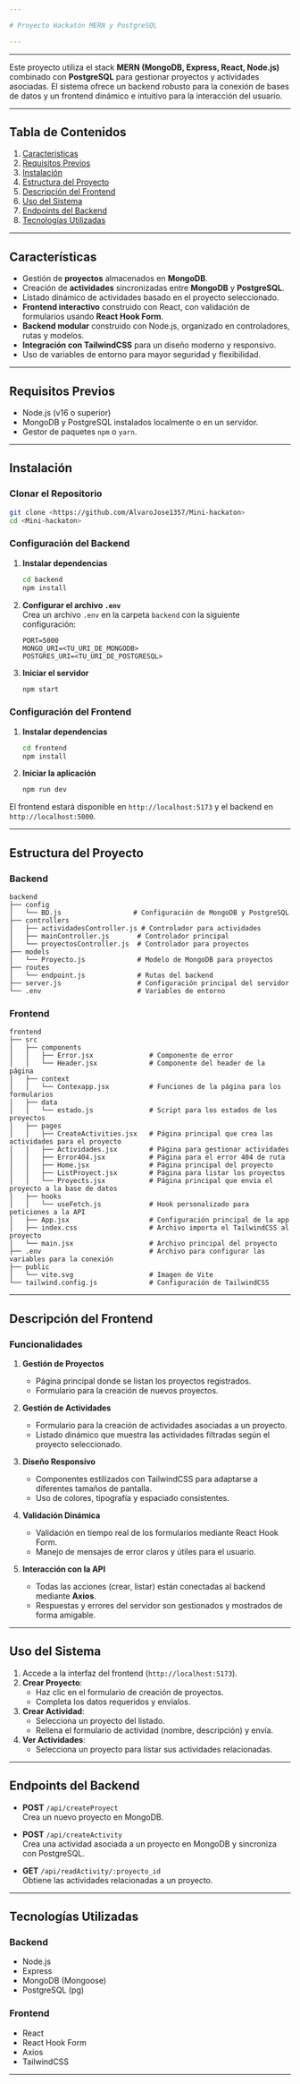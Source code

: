 ```yaml
---

# Proyecto Hackatón MERN y PostgreSQL

---
```


---

Este proyecto utiliza el stack **MERN (MongoDB, Express, React, Node.js)** combinado con **PostgreSQL** para gestionar proyectos y actividades asociadas. El sistema ofrece un backend robusto para la conexión de bases de datos y un frontend dinámico e intuitivo para la interacción del usuario.

---

## Tabla de Contenidos

1. [Características](#características)  
2. [Requisitos Previos](#requisitos-previos)  
3. [Instalación](#instalación)  
4. [Estructura del Proyecto](#estructura-del-proyecto)  
5. [Descripción del Frontend](#descripción-del-frontend)  
6. [Uso del Sistema](#uso-del-sistema)  
7. [Endpoints del Backend](#endpoints-del-backend)  
8. [Tecnologías Utilizadas](#tecnologías-utilizadas)  

---

## Características

- Gestión de **proyectos** almacenados en **MongoDB**.
- Creación de **actividades** sincronizadas entre **MongoDB** y **PostgreSQL**.
- Listado dinámico de actividades basado en el proyecto seleccionado.
- **Frontend interactivo** construido con React, con validación de formularios usando **React Hook Form**.
- **Backend modular** construido con Node.js, organizado en controladores, rutas y modelos.
- **Integración con TailwindCSS** para un diseño moderno y responsivo.
- Uso de variables de entorno para mayor seguridad y flexibilidad.

---

## Requisitos Previos

- Node.js (v16 o superior)  
- MongoDB y PostgreSQL instalados localmente o en un servidor.  
- Gestor de paquetes `npm` o `yarn`.

---

## Instalación

### Clonar el Repositorio  
```bash
git clone <https://github.com/AlvaroJose1357/Mini-hackaton>
cd <Mini-hackaton>
```

### Configuración del Backend  

1. **Instalar dependencias**  
   ```bash
   cd backend
   npm install
   ```

2. **Configurar el archivo `.env`**  
   Crea un archivo `.env` en la carpeta `backend` con la siguiente configuración:

   ```env
   PORT=5000
   MONGO_URI=<TU_URI_DE_MONGODB>
   POSTGRES_URI=<TU_URI_DE_POSTGRESQL>
   ```

3. **Iniciar el servidor**  
   ```bash
   npm start
   ```

### Configuración del Frontend  

1. **Instalar dependencias**  
   ```bash
   cd frontend
   npm install
   ```

2. **Iniciar la aplicación**  
   ```bash
   npm run dev
   ```

El frontend estará disponible en `http://localhost:5173` y el backend en `http://localhost:5000`.

---

## Estructura del Proyecto

### Backend

```
backend
├── config
│   └── BD.js                  # Configuración de MongoDB y PostgreSQL
├── controllers
│   ├── actividadesController.js # Controlador para actividades
│   ├── mainController.js       # Controlador principal
│   └── proyectosController.js  # Controlador para proyectos
├── models
│   └── Proyecto.js             # Modelo de MongoDB para proyectos
├── routes
│   └── endpoint.js             # Rutas del backend
├── server.js                   # Configuración principal del servidor
└── .env                        # Variables de entorno
```

### Frontend

```
frontend
├── src
│   ├── components
│   │   ├── Error.jsx              # Componente de error
│   │   └── Header.jsx             # Componente del header de la página
│   ├── context
│   │   └── Contexapp.jsx          # Funciones de la página para los formularios
│   ├── data
│   │   └── estado.js              # Script para los estados de los proyectos
│   ├── pages
│   │   ├── CreateActivities.jsx   # Página principal que crea las actividades para el proyecto
│   │   ├── Actividades.jsx        # Página para gestionar actividades
│   │   ├── Error404.jsx           # Página para el error 404 de ruta
│   │   ├── Home.jsx               # Página principal del proyecto
│   │   ├── ListProyect.jsx        # Página para listar los proyectos
│   │   └── Proyects.jsx           # Página principal que envia el proyecto a la base de datos
│   ├── hooks
│   │   └── useFetch.js            # Hook personalizado para peticiones a la API
│   ├── App.jsx                    # Configuración principal de la app
│   ├── index.css                  # Archivo importa el TailwindCSS al proyecto
│   └── main.jsx                   # Archivo principal del proyecto
├── .env                           # Archivo para configurar las variables para la conexión
├── public
│   └── vite.svg                   # Imagen de Vite
└── tailwind.config.js             # Configuración de TailwindCSS
```

---

## Descripción del Frontend

### Funcionalidades

1. **Gestión de Proyectos**
   - Página principal donde se listan los proyectos registrados.
   - Formulario para la creación de nuevos proyectos.

2. **Gestión de Actividades**
   - Formulario para la creación de actividades asociadas a un proyecto.
   - Listado dinámico que muestra las actividades filtradas según el proyecto seleccionado.

3. **Diseño Responsivo**
   - Componentes estilizados con TailwindCSS para adaptarse a diferentes tamaños de pantalla.
   - Uso de colores, tipografía y espaciado consistentes.

4. **Validación Dinámica**
   - Validación en tiempo real de los formularios mediante React Hook Form.
   - Manejo de mensajes de error claros y útiles para el usuario.

5. **Interacción con la API**
   - Todas las acciones (crear, listar) están conectadas al backend mediante **Axios**.
   - Respuestas y errores del servidor son gestionados y mostrados de forma amigable.

---

## Uso del Sistema

1. Accede a la interfaz del frontend (`http://localhost:5173`).
2. **Crear Proyecto**:
   - Haz clic en el formulario de creación de proyectos.
   - Completa los datos requeridos y envíalos.
3. **Crear Actividad**:
   - Selecciona un proyecto del listado.
   - Rellena el formulario de actividad (nombre, descripción) y envía.
4. **Ver Actividades**:
   - Selecciona un proyecto para listar sus actividades relacionadas.

---

## Endpoints del Backend

- **POST** `/api/createProyect`  
  Crea un nuevo proyecto en MongoDB.  

- **POST** `/api/createActivity`  
  Crea una actividad asociada a un proyecto en MongoDB y sincroniza con PostgreSQL.  

- **GET** `/api/readActivity/:proyecto_id`  
  Obtiene las actividades relacionadas a un proyecto.

---

## Tecnologías Utilizadas

### Backend
- Node.js  
- Express  
- MongoDB (Mongoose)  
- PostgreSQL (pg)  

### Frontend
- React  
- React Hook Form  
- Axios  
- TailwindCSS  

---